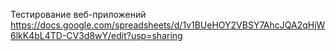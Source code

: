 Тестирование веб-приложений
https://docs.google.com/spreadsheets/d/1v1BUeHOY2VBSY7AhcJQA2qHjW6lkK4bL4TD-CV3d8wY/edit?usp=sharing
